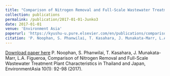 ```yaml
---
title: "Comparison of Nitrogen Removal and Full-Scale Wastewater Treatment Plant Characteristics in Thailand and Japan"
collection: publications
permalink: /publication/2017-01-01-Junko3
date: 2017-01-01
venue: 'Environment Asia'
paperurl: 'https://kyushu-u.pure.elsevier.com/en/publications/comparison-of-nitrogen-removal-and-full-scale-wastewater-treatmen'
citation: 'P. Noophan, S. Phanwilai, T. Kasahara, J. Munakata-Marr, L.A. Figueroa, Comparison of Nitrogen Removal and Full-Scale Wastewater Treatment Plant Characteristics in Thailand and Japan, EnvironmentAsia 10(1): 92-98 (2017). '
---
```


<a href='https://kyushu-u.pure.elsevier.com/en/publications/comparison-of-nitrogen-removal-and-full-scale-wastewater-treatmen'>Download paper here</a>
P. Noophan, S. Phanwilai, T. Kasahara, J. Munakata-Marr, L.A. Figueroa, Comparison of Nitrogen Removal and Full-Scale Wastewater Treatment Plant Characteristics in Thailand and Japan, EnvironmentAsia 10(1): 92-98 (2017). 
